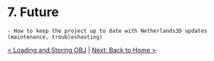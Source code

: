 # 7. Future
    - How to keep the project up to date with Netherlands3D updates (maintenance, troubleshooting)

[< Loading and Storing OBJ](./loading-obj.md) | [Next: Back to Home >](./index.md)
